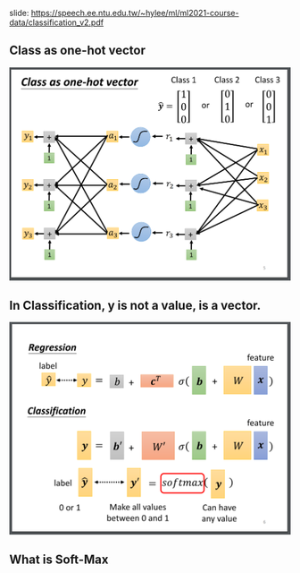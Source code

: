 slide: https://speech.ee.ntu.edu.tw/~hylee/ml/ml2021-course-data/classification_v2.pdf  

## Class as one-hot vector  

  ![Image of Yaktocat](https://github.com/ting-chih/NTU-ML2021spring/blob/main/image/classification.png)

## In Classification, y is not a value, is a vector.  
  
   ![Image of Yaktocat](https://github.com/ting-chih/NTU-ML2021spring/blob/main/image/RVC.png)

## What is Soft-Max  

